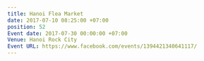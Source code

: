```yaml
---
title: Hanoi Flea Market
date: 2017-07-10 08:25:00 +07:00
position: 52
Event date: 2017-07-30 00:00:00 +07:00
Venue: Hanoi Rock City
Event URL: https://www.facebook.com/events/1394421340641117/
---
```


